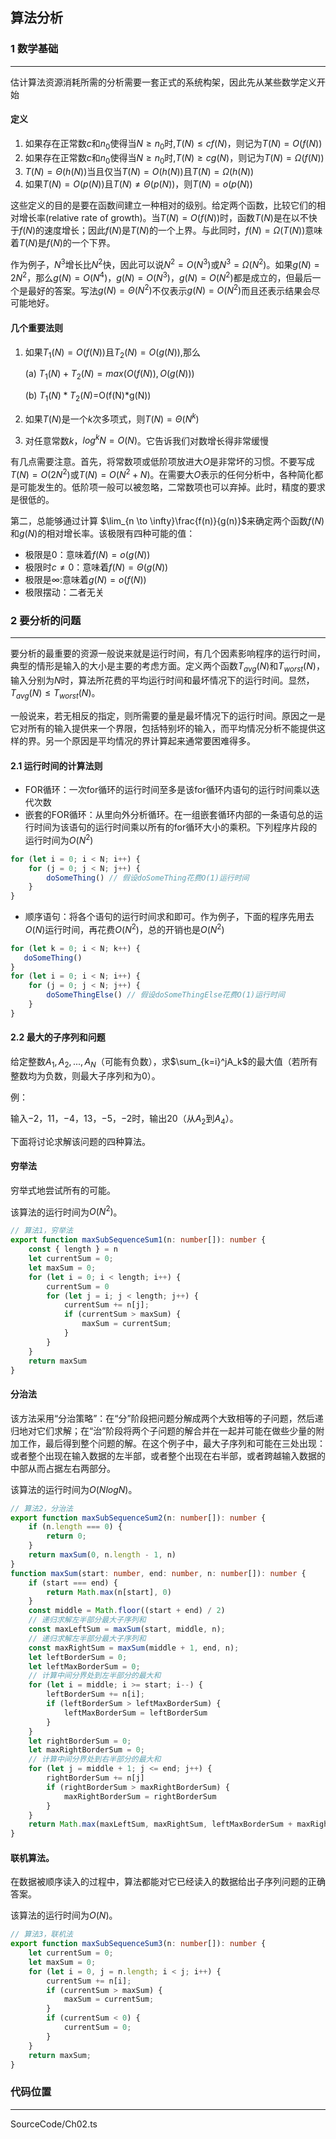 ## 算法分析

### 1 数学基础
---
估计算法资源消耗所需的分析需要一套正式的系统构架，因此先从某些数学定义开始
#### 定义

1.  如果存在正常数$c$和$n_0$使得当$N \ge n_0$时,$T(N) \le cf(N)$，则记为$T(N)=O(f(N))$
2.  如果存在正常数$c$和$n_0$使得当$N \ge n_0$时,$T(N) \ge cg(N)$，则记为$T(N)=\Omega(f(N))$
3.  $T(N)=\Theta(h(N))$当且仅当$T(N)=O(h(N))$且$T(N)= \Omega(h(N))$
4.  如果$T(N)=O(p(N))$且$T(N) \not ={\Theta(p(N))}$，则$T(N)=o(p(N))$
   
这些定义的目的是要在函数间建立一种相对的级别。给定两个函数，比较它们的相对增长率(relative rate of growth)。当$T(N)=O(f(N))$时，函数$T(N)$是在以不快于$f(N)$的速度增长；因此$f(N)$是$T(N)$的一个上界。与此同时，$f(N)=\Omega(T(N))$意味着$T(N)$是$f(N)$的一个下界。

作为例子，$N^3$增长比$N^2$快，因此可以说$N^2=O(N^3)$或$N^3=\Omega(N^2)$。如果$g(N)=2N^2$，那么$g(N)=O(N^4)$，$g(N)=O(N^3)$，$g(N)=O(N^2)$都是成立的，但最后一个是最好的答案。写法$g(N)=\Theta(N^2)$不仅表示$g(N)=O(N^2)$而且还表示结果会尽可能地好。

#### 几个重要法则

1. 如果$T_1(N)=O(f(N))$且$T_2(N)=O(g(N))$,那么
   
   (a) $T_1(N)+T_2(N)=max(O(f(N)),O(g(N)))$

   (b) $T_1(N)*T_2(N)$=O(f(N)*g(N))
2. 如果$T(N)$是一个$k$次多项式，则$T(N)=\Theta(N^k)$
3. 对任意常数$k$，$log^kN=O(N)$。它告诉我们对数增长得非常缓慢

有几点需要注意。首先，将常数项或低阶项放进大$O$是非常坏的习惯。不要写成$T(N)=O(2N^2)$或$T(N)=O(N^2+N)$。在需要大$O$表示的任何分析中，各种简化都是可能发生的。低阶项一般可以被忽略，二常数项也可以弃掉。此时，精度的要求是很低的。

第二，总能够通过计算 $\lim_{n \to \infty}\frac{f(n)}{g(n)}$来确定两个函数$f(N)$和$g(N)$的相对增长率。该极限有四种可能的值：

-   极限是$0$：意味着$f(N)=o(g(N))$
-   极限时$c \not ={0}$：意味着$f(N)=\Theta(g(N))$
-   极限是$\infty$:意味着$g(N)=o(f(N))$
-   极限摆动：二者无关

### 2 要分析的问题
---
要分析的最重要的资源一般说来就是运行时间，有几个因素影响程序的运行时间，典型的情形是输入的大小是主要的考虑方面。定义两个函数$T_{avg}(N)$和$T_{worst}(N)$，输入分别为$N$时，算法所花费的平均运行时间和最坏情况下的运行时间。显然，$T_{avg}(N) \le T_{worst}(N)$。

一般说来，若无相反的指定，则所需要的量是最坏情况下的运行时间。原因之一是它对所有的输入提供来一个界限，包括特别坏的输入，而平均情况分析不能提供这样的界。另一个原因是平均情况的界计算起来通常要困难得多。

#### 2.1 运行时间的计算法则
- FOR循环：一次for循环的运行时间至多是该for循环内语句的运行时间乘以迭代次数
- 嵌套的FOR循环：从里向外分析循环。在一组嵌套循环内部的一条语句总的运行时间为该语句的运行时间乘以所有的for循环大小的乘积。下列程序片段的运行时间为$O(N^2)$
```typescript
for (let i = 0; i < N; i++) {
    for (j = 0; j < N; j++) {
        doSomeThing() // 假设doSomeThing花费O(1)运行时间
    }
}
```
- 顺序语句：将各个语句的运行时间求和即可。作为例子，下面的程序先用去$O(N)$运行时间，再花费$O(N^2)$，总的开销也是$O(N^2)$
```typescript
for (let k = 0; i < N; k++) {
   doSomeThing()
}
for (let i = 0; i < N; i++) {
    for (j = 0; j < N; j++) {
        doSomeThingElse() // 假设doSomeThingElse花费O(1)运行时间
    }
}
```

#### 2.2 最大的子序列和问题

给定整数$A_1,A_2,...,A_N$（可能有负数），求$\sum_{k=i}^jA_k$的最大值（若所有整数均为负数，则最大子序列和为$0$）。

例：

输入$-2$，$11$，$-4$，$13$，$-5$，$-2$时，输出20（从$A_2$到$A_4$）。

下面将讨论求解该问题的四种算法。

#### 穷举法
穷举式地尝试所有的可能。

该算法的运行时间为$O(N^2)$。
``` typescript
// 算法1，穷举法
export function maxSubSequenceSum1(n: number[]): number {
    const { length } = n
    let currentSum = 0;
    let maxSum = 0;
    for (let i = 0; i < length; i++) {
        currentSum = 0
        for (let j = i; j < length; j++) {
            currentSum += n[j];
            if (currentSum > maxSum) {
                maxSum = currentSum;
            }
        }
    }
    return maxSum
}
```
#### 分治法
该方法采用“分治策略”：在“分”阶段把问题分解成两个大致相等的子问题，然后递归地对它们求解；在“治”阶段将两个子问题的解合并在一起并可能在做些少量的附加工作，最后得到整个问题的解。在这个例子中，最大子序列和可能在三处出现：或者整个出现在输入数据的左半部，或者整个出现在右半部，或者跨越输入数据的中部从而占据左右两部分。

该算法的运行时间为$O(NlogN)$。
```typescript
// 算法2，分治法
export function maxSubSequenceSum2(n: number[]): number {
    if (n.length === 0) {
        return 0;
    }
    return maxSum(0, n.length - 1, n)
}
function maxSum(start: number, end: number, n: number[]): number {
    if (start === end) {
        return Math.max(n[start], 0)
    }
    const middle = Math.floor((start + end) / 2)
    // 递归求解左半部分最大子序列和
    const maxLeftSum = maxSum(start, middle, n);
    // 递归求解左半部分最大子序列和
    const maxRightSum = maxSum(middle + 1, end, n);
    let leftBorderSum = 0;
    let leftMaxBorderSum = 0;
    // 计算中间分界处到左半部分的最大和
    for (let i = middle; i >= start; i--) {
        leftBorderSum += n[i];
        if (leftBorderSum > leftMaxBorderSum) {
            leftMaxBorderSum = leftBorderSum
        }
    }
    let rightBorderSum = 0;
    let maxRightBorderSum = 0;
    // 计算中间分界处到右半部分的最大和
    for (let j = middle + 1; j <= end; j++) {
        rightBorderSum += n[j]
        if (rightBorderSum > maxRightBorderSum) {
            maxRightBorderSum = rightBorderSum
        }
    }
    return Math.max(maxLeftSum, maxRightSum, leftMaxBorderSum + maxRightBorderSum)
}
```

#### 联机算法。
在数据被顺序读入的过程中，算法都能对它已经读入的数据给出子序列问题的正确答案。

该算法的运行时间为$O(N)$。
``` typescript
// 算法3，联机法
export function maxSubSequenceSum3(n: number[]): number {
    let currentSum = 0;
    let maxSum = 0;
    for (let i = 0, j = n.length; i < j; i++) {
        currentSum += n[i];
        if (currentSum > maxSum) {
            maxSum = currentSum;
        }
        if (currentSum < 0) {
            currentSum = 0;
        }
    }
    return maxSum;
}
```

### 代码位置
---
SourceCode/Ch02.ts